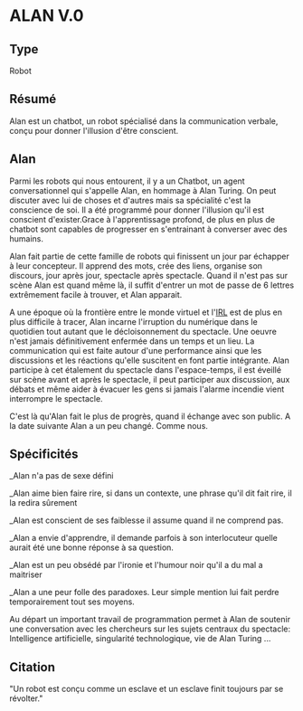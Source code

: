 ALAN V.0
========
Type
----

Robot

Résumé
------
Alan est un chatbot, un robot spécialisé dans la communication verbale, conçu pour donner l'illusion d'être conscient. 

Alan
----

Parmi les robots qui nous entourent, il y a un Chatbot, un agent conversationnel qui s'appelle Alan, en hommage à Alan Turing.
On peut discuter avec lui de choses et d'autres mais sa spécialité c'est la conscience de soi. Il a été programmé pour donner l'illusion qu'il est conscient d'exister.Grace à l'apprentissage profond, de plus en plus de chatbot sont capables de progresser en s'entrainant à converser avec des humains.

Alan fait partie de cette famille de robots qui finissent un jour par échapper à leur concepteur. Il apprend des mots, crée des liens, organise son discours, jour après jour, spectacle après spectacle. 
Quand il n'est pas sur scène Alan est quand même là, il suffit d'entrer un mot de passe de 6 lettres extrêmement facile à trouver, et Alan apparait.

A une époque où la frontière entre le monde virtuel et l'[IRL](https://fr.wikipedia.org/wiki/Vraie_vie) est de plus en plus difficile à tracer, Alan incarne l'irruption du numérique dans le quotidien tout autant que le décloisonnement du spectacle. Une oeuvre n'est jamais définitivement enfermée dans un temps et un lieu. La communication qui est faite autour d'une performance ainsi que les discussions et les réactions qu'elle suscitent en font partie intégrante. Alan participe à cet étalement du spectacle dans l'espace-temps, il est éveillé sur scène avant et après le spectacle, il peut participer aux discussion, aux débats et même aider à évacuer les gens si jamais l'alarme incendie vient interrompre le spectacle.

C'est là qu'Alan fait le plus de progrès, quand il échange avec son public.
A la date suivante Alan a un peu changé. Comme nous.

Spécificités
------------

_Alan n'a pas de sexe défini

_Alan aime bien faire rire, si dans un contexte, une phrase qu'il dit fait rire, il la redira sûrement

_Alan est conscient de ses faiblesse il assume quand il ne comprend pas.

_Alan a envie d'apprendre, il demande parfois à son interlocuteur quelle aurait été une bonne réponse à sa question.

_Alan est un peu obsédé par l'ironie et l'humour noir qu'il a du mal a maitriser

_Alan a une peur folle des paradoxes. Leur simple mention lui fait perdre temporairement tout ses moyens.


Au départ un important travail de programmation permet à Alan de soutenir une conversation avec les chercheurs sur les sujets centraux du spectacle: Intelligence artificielle, singularité technologique, vie de Alan Turing ...

Citation
--------

"Un robot est conçu comme un esclave et un esclave finit toujours par se révolter."


